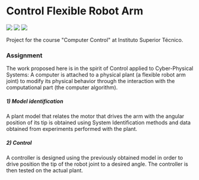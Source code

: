 # Control Flexible Robot Arm

<p>
    <img src="https://img.shields.io/badge/ubuntu-v20.04-blue"/>
    <img src="https://img.shields.io/badge/matlab-R2020a-orange"/>
    <img src="https://img.shields.io/badge/language-portuguese-red"/>
</p>

Project for the course "Computer Control" at Instituto Superior Técnico.

### Assignment

The work proposed here is in the spirit of Control applied to Cyber-Physical Systems: A computer is attached to a physical plant (a flexible robot arm joint) to modify its physical behavior through the interaction with the computational part (the computer algorithm).

##### 1) Model identification

A plant model that relates the motor that drives the arm with the angular position of its tip is obtained using System Identification methods and data obtained from experiments performed with the plant.

##### 2) Control

A controller is designed using the previously obtained model in order to drive position the tip of the robot joint to a desired angle. The controller is then tested on the actual plant.